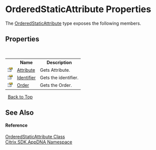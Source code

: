 # OrderedStaticAttribute Properties
 

The <a href="f78ae043-0509-f6c8-1723-fe30a0028dd7">OrderedStaticAttribute</a> type exposes the following members.


## Properties
&nbsp;<table><tr><th></th><th>Name</th><th>Description</th></tr><tr><td>![Public property](media/pubproperty.gif "Public property")</td><td><a href="fd41950b-119d-74b7-2e28-d701709c80a9">Attribute</a></td><td>
Gets Attribute.</td></tr><tr><td>![Public property](media/pubproperty.gif "Public property")</td><td><a href="9431e535-3487-2fb1-5374-5d1e4058ccb9">Identifier</a></td><td>
Gets the identifier.</td></tr><tr><td>![Public property](media/pubproperty.gif "Public property")</td><td><a href="b71a005c-4e64-334e-c2b7-095327ab4760">Order</a></td><td>
Gets the Order.</td></tr></table>&nbsp;
<a href="#orderedstaticattribute-properties">Back to Top</a>

## See Also


#### Reference
<a href="f78ae043-0509-f6c8-1723-fe30a0028dd7">OrderedStaticAttribute Class</a><br /><a href="fe2d265b-410b-8b11-1eb4-a790e0b062bf">Citrix.SDK.AppDNA Namespace</a><br />